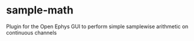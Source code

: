# sample-math
Plugin for the Open Ephys GUI to perform simple samplewise arithmetic on continuous channels
